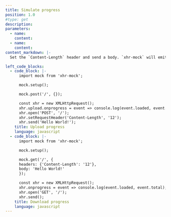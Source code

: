 ```yaml
---
title: Simulate progress
position: 1.0
#type: get
description:
parameters:
  - name:
    content:
  - name:
    content:
content_markdown: |-
  Set the `Content-Length` header and send a body. `xhr-mock` will emit `ProgressEvent`s.

left_code_blocks:
  - code_block: |-
      import mock from 'xhr-mock';

      mock.setup();

      mock.post('/', {});

      const xhr = new XMLHttpRequest();
      xhr.upload.onprogress = event => console.log(event.loaded, event.total);
      xhr.open('POST', '/');
      xhr.setRequestHeader('Content-Length', '12');
      xhr.send('Hello World!');
    title: Upload progress
    language: javascript
  - code_block: |-
      import mock from 'xhr-mock';

      mock.setup();

      mock.get('/', {
      headers: {'Content-Length': '12'},
      body: 'Hello World!'
      });

      const xhr = new XMLHttpRequest();
      xhr.onprogress = event => console.log(event.loaded, event.total);
      xhr.open('GET', '/');
      xhr.send();
    title: Download progress
    language: javascript
---
```

